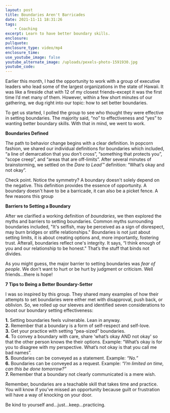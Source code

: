 ```yaml
---
layout: post
title: Boundaries Aren't Barricades
date: 2021-11-11 18:31:26
tags:
    - Coaching
excerpt: Learn to have better boundary skills.
enclosure:
pullquote:
enclosure_type: video/mp4
enclosure_time:
use_youtube_image: false
youtube_alternate_image: /uploads/pexels-photo-1591930.jpg
youtube_code:
---
```

Earlier this month, I had the opportunity to work with a group of executive leaders who lead some of the largest organizations in the state of Hawaii. It was like a fireside chat with 12 of my closest friends–except it was the first time I’d met many of them. However, within a few short minutes of our gathering, we dug right into our topic: how to set better boundaries.

To get us started, I polled the group to see who thought they were effective in setting boundaries. The majority said, “no” to effectiveness and “yes” to wanting better boundary skills. With that in mind, we went to work.

**Boundaries Defined**

The path to behavior change begins with a clear definition. In popcorn fashion, we shared our individual definitions for boundaries which included, “a line of demarcation that you don’t cross”, “something that protects you”, “scope creep”, and “areas that are off-limits”. After several minutes of brainstorming, we settled on the *Dare to Lead™* definition: “What’s okay and not okay”.

Check point. Notice the symmetry? A boundary doesn't solely depend on the negative. This definition provides the essence of opportunity. A boundary doesn't have to be a barricade, it can also be a picket fence. A few reasons this group

**Barriers to Setting a Boundary**

After we clarified a working definition of *boundaries*, we then explored the myths and barriers to setting boundaries. Common myths surrounding boundaries included, "It's selfish, may be perceived as a sign of disrespect, may burn bridges or stifle relationships." Boundaries is not just about setting limits, it is about creating options and, more importantly, fostering trust. Afterall, boundaries reflect one's integrity. It says, “I think enough of you and our relationship to be honest." That’s the stuff that binds not divides.

As you might guess, the major barrier to setting boundaries was *fear of people*. We don't want to hurt or be hurt by judgment or criticism. Well friends...there is hope\!

**7 Tips to Being a Better Boundary-Setter**

I was so inspired by this group. They shared many examples of how their attempts to set boundaries were either met with disapproval, push back, or oblivion. So, we rolled up our sleeves and identified seven considerations to boost our boundary setting effectiveness:

**1\.** Setting boundaries feels vulnerable. Lean in anyway.<br>**2\.** Remember that a boundary is a form of self-respect and self-love.<br>**3\.** Get your practice with setting “pea-sized” boundaries.<br>**4\.** To convey a boundary with care, share 'what’s okay AND not okay' so that the other person knows the their options. Example: “What’s okay is for you to disagree with my perspective. What’s not okay is that you call me bad names”.<br>**5\.** Boundaries can be conveyed as a statement. Example: *“No.”*<br>**6\.** Boundaries can be conveyed as a request. Example: *“I’m limited on time, can this be done tomorrow?”*<br>**7\.** Remember that a boundary not clearly communicated is a mere wish.

Remember, boundaries are a teachable skill that takes time and practice. You will know if you’ve missed an opportunity because guilt or frustration will have a way of knocking on your door.

Be kind to yourself and…just…keep…practicing.
